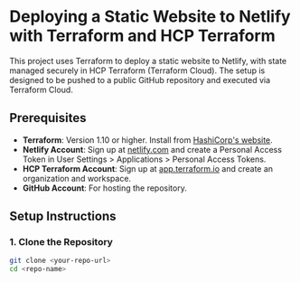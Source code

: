 # Deploying a Static Website to Netlify with Terraform and HCP Terraform

This project uses Terraform to deploy a static website to Netlify, with state managed securely in HCP Terraform (Terraform Cloud). The setup is designed to be pushed to a public GitHub repository and executed via Terraform Cloud.

## Prerequisites
- **Terraform**: Version 1.10 or higher. Install from [HashiCorp's website](https://www.terraform.io/downloads.html).
- **Netlify Account**: Sign up at [netlify.com](https://www.netlify.com) and create a Personal Access Token in User Settings > Applications > Personal Access Tokens.
- **HCP Terraform Account**: Sign up at [app.terraform.io](https://app.terraform.io) and create an organization and workspace.
- **GitHub Account**: For hosting the repository.

## Setup Instructions

### 1. Clone the Repository
```bash
git clone <your-repo-url>
cd <repo-name>